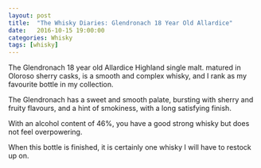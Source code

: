 ```yaml
---
layout: post
title:  "The Whisky Diaries: Glendronach 18 Year Old Allardice"
date:   2016-10-15 19:00:00
categories: Whisky
tags: [whisky]
---
```


The Glendronach 18 year old Allardice Highland single malt. matured in Oloroso sherry casks, is a smooth and complex whisky, and I rank as my favourite bottle in my collection.

The Glendronach has a sweet and smooth palate, bursting with sherry and fruity flavours, and a hint of smokiness, with a long satisfying finish. 

With an alcohol content of 46%, you have a good strong whisky but does not feel overpowering.

When this bottle is finished, it is certainly one whisky I will have to restock up on.